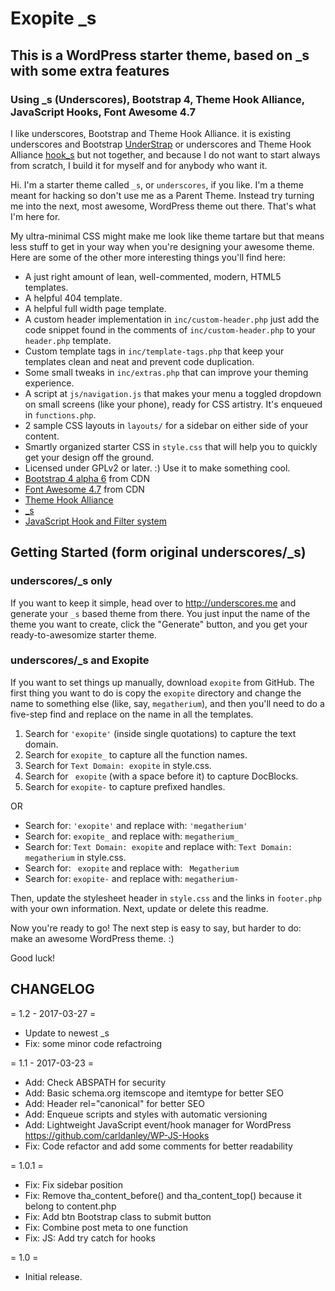 # Exopite _s
## This is a WordPress starter theme, based on _s with some extra features
### Using _s (Underscores), Bootstrap 4, Theme Hook Alliance, JavaScript Hooks, Font Awesome 4.7

I like underscores, Bootstrap and Theme Hook Alliance. it is existing underscores and Bootstrap [UnderStrap](https://github.com/holger1411/understrap) or underscores and Theme Hook Alliance [hook_s](https://github.com/bradp/hook_s) but not together, and because I do not want to start always from scratch, I build it for myself and for anybody who want it.

Hi. I'm a starter theme called `_s`, or `underscores`, if you like. I'm a theme meant for hacking so don't use me as a Parent Theme. Instead try turning me into the next, most awesome, WordPress theme out there. That's what I'm here for.

My ultra-minimal CSS might make me look like theme tartare but that means less stuff to get in your way when you're designing your awesome theme. Here are some of the other more interesting things you'll find here:

* A just right amount of lean, well-commented, modern, HTML5 templates.
* A helpful 404 template.
* A helpful full width page template.
* A custom header implementation in `inc/custom-header.php` just add the code snippet found in the comments of `inc/custom-header.php` to your `header.php` template.
* Custom template tags in `inc/template-tags.php` that keep your templates clean and neat and prevent code duplication.
* Some small tweaks in `inc/extras.php` that can improve your theming experience.
* A script at `js/navigation.js` that makes your menu a toggled dropdown on small screens (like your phone), ready for CSS artistry. It's enqueued in `functions.php`.
* 2 sample CSS layouts in `layouts/` for a sidebar on either side of your content.
* Smartly organized starter CSS in `style.css` that will help you to quickly get your design off the ground.
* Licensed under GPLv2 or later. :) Use it to make something cool.
* [Bootstrap 4 alpha 6](https://github.com/twbs/bootstrap/tree/v4-dev) from CDN
* [Font Awesome 4.7](https://github.com/FortAwesome/Font-Awesome) from CDN
* [Theme Hook Alliance](https://github.com/zamoose/themehookalliance)
* [_s](https://github.com/Automattic/_s)
* [JavaScript Hook and Filter system](https://github.com/carldanley/WP-JS-Hooks)

Getting Started (form original underscores/_s)
---------------

### underscores/_s only

If you want to keep it simple, head over to http://underscores.me and generate your `_s` based theme from there. You just input the name of the theme you want to create, click the "Generate" button, and you get your ready-to-awesomize starter theme.

### underscores/_s and Exopite

If you want to set things up manually, download `exopite` from GitHub. The first thing you want to do is copy the `exopite` directory and change the name to something else (like, say, `megatherium`), and then you'll need to do a five-step find and replace on the name in all the templates.

1. Search for `'exopite'` (inside single quotations) to capture the text domain.
2. Search for `exopite_` to capture all the function names.
3. Search for `Text Domain: exopite` in style.css.
4. Search for <code>&nbsp;exopite</code> (with a space before it) to capture DocBlocks.
5. Search for `exopite-` to capture prefixed handles.

OR

* Search for: `'exopite'` and replace with: `'megatherium'`
* Search for: `exopite_` and replace with: `megatherium_`
* Search for: `Text Domain: exopite` and replace with: `Text Domain: megatherium` in style.css.
* Search for: <code>&nbsp;exopite</code> and replace with: <code>&nbsp;Megatherium</code>
* Search for: `exopite-` and replace with: `megatherium-`

Then, update the stylesheet header in `style.css` and the links in `footer.php` with your own information. Next, update or delete this readme.

Now you're ready to go! The next step is easy to say, but harder to do: make an awesome WordPress theme. :)

Good luck!

CHANGELOG
---------

= 1.2 - 2017-03-27 =
* Update to newest _s
* Fix: some minor code refactroing

= 1.1 - 2017-03-23 =
* Add: Check ABSPATH for security
* Add: Basic schema.org itemscope and itemtype for better SEO
* Add: Header rel="canonical" for better SEO
* Add: Enqueue scripts and styles with automatic versioning
* Add: Lightweight JavaScript event/hook manager for WordPress
https://github.com/carldanley/WP-JS-Hooks
* Fix: Code refactor and add some comments for better readability

= 1.0.1 =
* Fix: Fix sidebar position
* Fix: Remove tha_content_before() and tha_content_top() because it belong to content.php
* Fix: Add btn Bootstrap class to submit button
* Fix: Combine post meta to one function
* Fix: JS: Add try catch for hooks

= 1.0 =
* Initial release.
